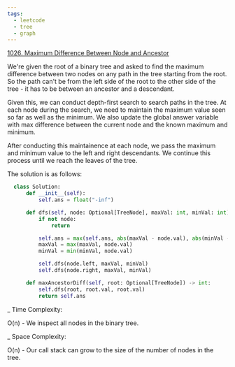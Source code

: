 ```yaml
---
tags:
  - leetcode
  - tree
  - graph
---
```


<a href="https://leetcode.com/problems/maximum-difference-between-node-and-ancestor/">
1026. Maximum Difference Between Node and Ancestor</a>

We're given the root of a binary tree and asked to find the maximum difference
between two nodes on any path in the tree starting from the root. So the path
can't be from the left side of the root to the other side of the tree - it has
to be between an ancestor and a descendant.

Given this, we can conduct depth-first search to search paths in the tree. At
each node during the search, we need to maintain the maximum value seen so far
as well as the minimum. We also update the global answer variable with max
difference between the current node and the known maximum and minimum.

After conducting this maintainence at each node, we pass the maximum and minimum
value to the left and right descendants. We continue this process until we reach
the leaves of the tree.

The solution is as follows:

```python
  class Solution:
      def __init__(self):
          self.ans = float("-inf")

      def dfs(self, node: Optional[TreeNode], maxVal: int, minVal: int) -> None:
          if not node:
              return

          self.ans = max(self.ans, abs(maxVal - node.val), abs(minVal - node.val))
          maxVal = max(maxVal, node.val)
          minVal = min(minVal, node.val)

          self.dfs(node.left, maxVal, minVal)
          self.dfs(node.right, maxVal, minVal)

      def maxAncestorDiff(self, root: Optional[TreeNode]) -> int:
          self.dfs(root, root.val, root.val)
          return self.ans
```

\_ Time Complexity:

O(n) - We inspect all nodes in the binary tree.

\_ Space Complexity:

O(n) - Our call stack can grow to the size of the number of nodes in the tree.

